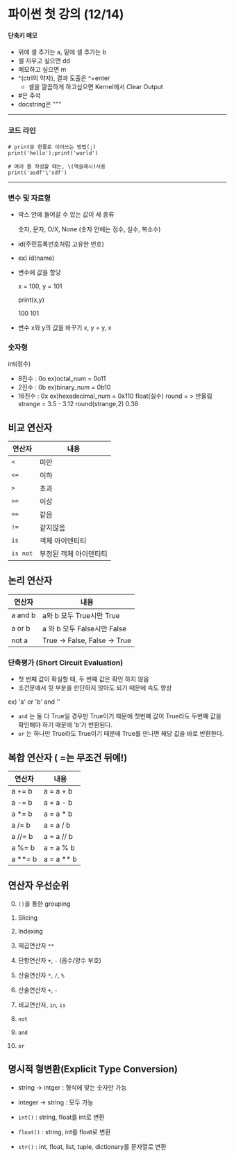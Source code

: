 # 파이썬 첫 강의 (12/14)

#### 단축키 메모
- 위에 셀 추가는 a, 밑에 셀 추가는 b
- 셀 지우고 싶으면 dd
- 메모하고 싶으면 m
- ^(ctrl의 약자), 결과 도출은 ^+enter
  - 셀을 깔끔하게 하고싶으면 Kernel에서 Clear Output
- #은 주석 
- docstring은 """

---

### 코드 라인

```
# print문 한줄로 이어쓰는 방법(;)
print('hello');print('world')
```

```
# 여러 줄 작성할 때는, \(역슬래시)사용
print('asdf'\'sdf')
```

---
### 변수 및 자료형

- 박스 안에 들어갈 수 있는 값이 세 종류
    
    숫자, 문자, O/X, None
    (숫자 안에는 정수, 실수, 복소수)

- id(주민등록번호처럼 고유한 번호)
- 
    ex) id(name)

- 변수에 값을 할당

    x = 100, y = 101

    print(x,y)

    100 101

- 변수 x와 y의 값을 바꾸기
  x, y = y, x
    
### 숫자형

int(정수)
- 8진수 : 0o 
    ex)octal_num = 0o11
- 2진수 : 0b
    ex)binary_num = 0b10
- 16진수 : 0x
    ex)hexadecimal_num = 0x110
float(실수)
    round = > 반올림
    strange = 3.5 - 3.12
    round(strange,2)
    0.38


## 비교 연산자

|연산자|내용|
|----|---|
|`<`|미만|
|`<=`|이하|
|`>`|초과|
|`>=`|이상|
|`==`|같음|
|`!=`|같지않음|
|`is`|객체 아이덴티티|
|`is not`|부정된 객체 아이덴티티|

## 논리 연산자

|연산자|내용|
|---|---|
|a and b|a와 b 모두 True시만 True|
|a or b|a 와 b 모두 False시만 False|
|not a|True -> False, False -> True|


### 단축평가 (Short Circuit Evaluation)
* 첫 번째 값이 확실할 때, 두 번째 값은 확인 하지 않음
* 조건문에서 뒷 부분을 판단하지 않아도 되기 때문에 속도 향상

ex) 'a' or 'b' and ''

- `and` 는 둘 다 True일 경우만 True이기 때문에 첫번째 값이 True라도 두번째 값을 확인해야 하기 때문에 'b'가 반환된다.
- `or` 는 하나만 True라도 True이기 때문에 True를 만나면 해당 값을 바로 반환한다.

## 복합 연산자 ( =는 무조건 뒤에!)

|연산자|내용|
|----|---|
|a += b|a = a + b|
|a -= b|a = a - b|
|a \*= b|a = a \* b|
|a /= b|a = a / b|
|a //= b|a = a // b|
|a %= b|a = a % b|
|a \*\*= b|a = a ** b|


## 연산자 우선순위

0. `()`을 통한 grouping

1. Slicing

2. Indexing

3. 제곱연산자
    `**`

4. 단항연산자 
    `+`, `-` (음수/양수 부호)

5. 산술연산자
    `*`, `/`, `%`
    
6. 산술연산자
    `+`, `-`
 
7. 비교연산자, `in`, `is`

8. `not`

9. `and` 

10. `or`

## 명시적 형변환(Explicit Type Conversion)


* string -> intger  : 형식에 맞는 숫자만 가능
* integer -> string : 모두 가능

* `int()` : string, float를 int로 변환
* `float()` : string, int를 float로 변환
* `str()` : int, float, list, tuple, dictionary를 문자열로 변환